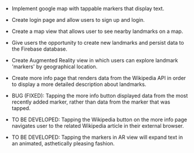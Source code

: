 - Implement google map  with tappable markers that display text.

- Create login page and allow users to sign up and login.

- Create a map view that allows user to see nearby landmarks on a map.

- Give users the opportunity to create new landmarks and persist data to the Firebase database.

- Create Augmented Reality view in which users can explore landmark 'markers' by geographical location.

- Create more info page that renders data from the Wikipedia API in order to display a more detailed description about landmarks.

- BUG (FIXED): Tapping the more info button displayed data from the most recently added marker, rather than data from the marker that was tapped.

- TO BE DEVELOPED: Tapping the Wikipedia button on the more info page navigates user to the related Wikipedia article in their external browser.

- TO BE DEVELOPED: Tapping the markers in AR view will expand text in an animated, asthetically pleasing fashion.


